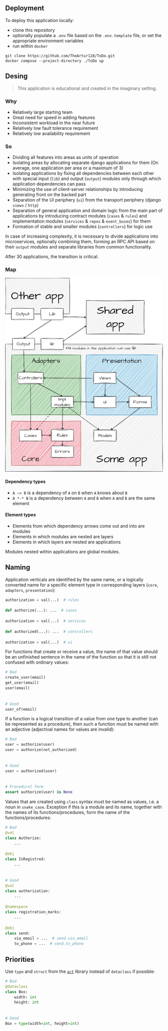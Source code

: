 ## Deployment
To deploy this application locally:
- clone this repository
- optionally populate a `.env` file based on the `.env.template` file, or set the appropriate environment variables
- run within `docker`
```
git clone https://github.com/TheArtur128/ToDo.git
docker compose --project-directory ./ToDo up
```

## Desing

> This application is educational and created in the imaginary setting.

### Why
- Relatively large starting team
- Great need for speed in adding features
- Inconsistent workload in the near future
- Relatively low fault tolerance requirement
- Relatively low availability requirement

### So
- Dividing all features into areas as units of operation
- Isolating areas by allocating separate django applications for them (On average, one application per area or a maximum of 3)
- Isolating applications by fixing all dependencies between each other with special input (`lib`) and output (`output`) modules only through which application dependencies can pass
- Minimizing the use of client-server relationships by introducing generating front on the backed part
- Separation of the UI periphery (`ui`) from the transport periphery (django `views` / `http`)
- Separation of general application and domain logic from the main part of applications by introducing contract modules (`cases` & `rules`) and implementation modules (`services` & `repos` & `event_buses`) for them
- Formation of stable and smaller modules (`controllers`) for logic use

In case of increasing complexity, it is necessary to divide applications into microservices, optionally combining them, forming an RPC API based on their `output` modules and separate libraries from common functionality.

After 30 applications, the transition is critical.

### Map
<picture>
 <source media="(prefers-color-scheme: dark)" srcset="https://github.com/TheArtur128/ToDo/blob/main/assets/dark-theme-design.png">
 <img src="https://github.com/TheArtur128/ToDo/blob/main/assets/light-theme-design.png">
</picture>

#### Dependency types
- `A —> B` is a dependency of `A` on `B` when `A` knows about `B`
- `A *-* B` is a dependency between `A` and `B` when `A` and `B` are the same element

#### Element types
- Elements from which dependency arrows come out and into are modules
- Elements in which modules are nested are layers
- Elements in which layers are nested are applications

Modules nested within applications are global modules.

## Naming

Application verticals are identified by the same name, or a logically converted name for a specific element type in corresponding layers (`core`, `adapters`, `presentation`):
```py
authorization = val(...)  # rules

def authorize(...): ...  # cases

authorization = val(...)  # services

def authorized(...): ...  # controllers

authorization = val(...)  # ui
```

For functions that create or receive a value, the name of that value should be an unfinished sentence in the name of the function so that it is still not confused with ordinary values:
```py
# Bad
create_user(email)
get_user(email)
user(email)


# Good
user_of(email)
```

If a function is a logical transition of a value from one type to another (can be represented as a procedure), then such a function must be named with an adjective (adjectival names for values are invalid):
```py
# Bad
user = authorize(user)
user = authorize(not_authorized)


# Good
user = authorized(user)


# Procedural form
assert authorize(user) is None
```

Values that are created using `class` syntax must be named as values, i.e. a noun in `snake_case`. Exception if this is a module and its name, together with the names of its functions/procedures, form the name of the functions/procedures:
```py
# Bad
@val
class Authorize:
    ...

@obj
class IsRegistred:
    ...


# Good
@val
class authorization:
    ...

@namespace
class registration_marks:
    ...

@obj
class send:
    via_email = ...  # send.via_email
    to_phone = ...  # send.to_phone
```

## Priorities

Use `type` and `struct` from the [`act`](https://github.com/TheArtur128/Act) library instead of `dataclass` if possible:
```py
# Bad
@dataclass
class Box:
    width: int
    height: int


# Good
Box = type(width=int, height=int)
```

